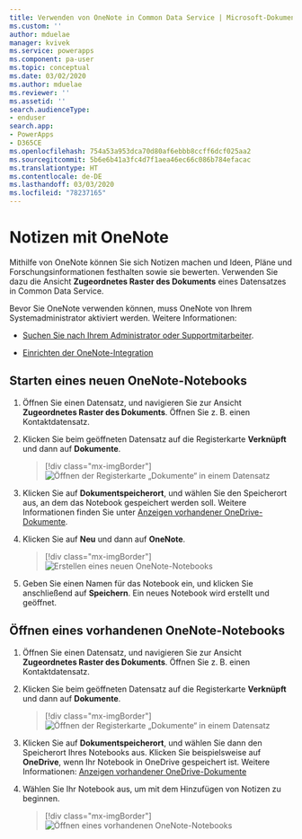 ```yaml
---
title: Verwenden von OneNote in Common Data Service | Microsoft-Dokumentation
ms.custom: ''
author: mduelae
manager: kvivek
ms.service: powerapps
ms.component: pa-user
ms.topic: conceptual
ms.date: 03/02/2020
ms.author: mduelae
ms.reviewer: ''
ms.assetid: ''
search.audienceType:
- enduser
search.app:
- PowerApps
- D365CE
ms.openlocfilehash: 754a53a953dca70d80af6ebbb8ccff6dcf025aa2
ms.sourcegitcommit: 5b6e6b41a3fc4d7f1aea46ec66c086b784efacac
ms.translationtype: HT
ms.contentlocale: de-DE
ms.lasthandoff: 03/03/2020
ms.locfileid: "78237165"
---
```

# <a name="take-notes-by-using-onenote"></a>Notizen mit OneNote 

Mithilfe von OneNote können Sie sich Notizen machen und Ideen, Pläne und Forschungsinformationen festhalten sowie sie bewerten. Verwenden Sie dazu die Ansicht **Zugeordnetes Raster des Dokuments** eines Datensatzes in Common Data Service.

Bevor Sie OneNote verwenden können, muss OneNote von Ihrem Systemadministrator aktiviert werden. Weitere Informationen:

-   [Suchen Sie nach Ihrem Administrator oder Supportmitarbeiter](find-admin.md).  

-   [Einrichten der OneNote-Integration](https://docs.microsoft.com/power-platform/admin/set-up-onenote-integration-in-dynamics-365)  

## <a name="start-a-new-onenote-notebook"></a>Starten eines neuen OneNote-Notebooks

1. Öffnen Sie einen Datensatz, und navigieren Sie zur Ansicht **Zugeordnetes Raster des Dokuments**. Öffnen Sie z. B. einen Kontaktdatensatz.

2. Klicken Sie beim geöffneten Datensatz auf die Registerkarte **Verknüpft** und dann auf **Dokumente**.
 
    > [!div class="mx-imgBorder"]
    > ![Öffnen der Registerkarte „Dokumente“ in einem Datensatz](media/onedrive_nav.png "Öffnen der Registerkarte „Dokumente“ in einem Datensatz")

3. Klicken Sie auf **Dokumentspeicherort**, und wählen Sie den Speicherort aus, an dem das Notebook gespeichert werden soll. Weitere Informationen finden Sie unter [Anzeigen vorhandener OneDrive-Dokumente](one-drive.md#view-existing-onedrive-documents).

4. Klicken Sie auf **Neu** und dann auf **OneNote**. 

    > [!div class="mx-imgBorder"]
    > ![Erstellen eines neuen OneNote-Notebooks](media/onenote.png "Erstellen eines neuen OneNote-Notebooks")

5. Geben Sie einen Namen für das Notebook ein, und klicken Sie anschließend auf **Speichern**. Ein neues Notebook wird erstellt und geöffnet.

## <a name="open-an-existing-onenote-notebook"></a>Öffnen eines vorhandenen OneNote-Notebooks

1. Öffnen Sie einen Datensatz, und navigieren Sie zur Ansicht **Zugeordnetes Raster des Dokuments**. Öffnen Sie z. B. einen Kontaktdatensatz.

2. Klicken Sie beim geöffneten Datensatz auf die Registerkarte **Verknüpft** und dann auf **Dokumente**.
 
    > [!div class="mx-imgBorder"]
    > ![Öffnen der Registerkarte „Dokumente“ in einem Datensatz](media/onedrive_nav.png "Öffnen der Registerkarte „Dokumente“ in einem Datensatz")

3. Klicken Sie auf **Dokumentspeicherort**, und wählen Sie dann den Speicherort Ihres Notebooks aus. Klicken Sie beispielsweise auf **OneDrive**, wenn Ihr Notebook in OneDrive gespeichert ist. Weitere Informationen: [Anzeigen vorhandener OneDrive-Dokumente](one-drive.md#view-existing-onedrive-documents)

4. Wählen Sie Ihr Notebook aus, um mit dem Hinzufügen von Notizen zu beginnen.
 
    > [!div class="mx-imgBorder"]
    > ![Öffnen eines vorhandenen OneNote-Notebooks](media/existing_onenote.png "Öffnen eines vorhandenen OneNote-Notebooks")
